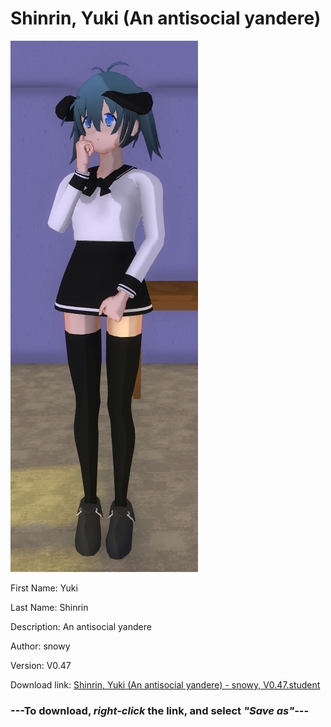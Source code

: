 # Shinrin, Yuki (An antisocial yandere)

<img src="https://raw.githubusercontent.com/Arbiter1223/Daigaku-Gurashi-Custom-Students/master/Students/Files/Shinrin%2C%20Yuki%20(An%20antisocial%20yandere).png" title="Shinrin, Yuki (An antisocial yandere) - snowy, V0.47">

First Name: Yuki

Last Name: Shinrin

Description: An antisocial yandere

Author: snowy

Version: V0.47

Download link: <a href="https://raw.githubusercontent.com/Arbiter1223/Daigaku-Gurashi-Custom-Students/master/Students/Files/Shinrin%2C%20Yuki%20(An%20antisocial%20yandere)%20-%20snowy%2C%20V0.47.student">Shinrin, Yuki (An antisocial yandere) - snowy, V0.47.student</a>

### ---**To download, _right-click_ the link, and select _"Save as"_**---
